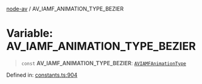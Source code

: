 [node-av](../globals.md) / AV\_IAMF\_ANIMATION\_TYPE\_BEZIER

# Variable: AV\_IAMF\_ANIMATION\_TYPE\_BEZIER

> `const` **AV\_IAMF\_ANIMATION\_TYPE\_BEZIER**: [`AVIAMFAnimationType`](../type-aliases/AVIAMFAnimationType.md)

Defined in: [constants.ts:904](https://github.com/seydx/av/blob/f8631fc881b394300b1479f511d55cf1c370a87f/src/constants/constants.ts#L904)
